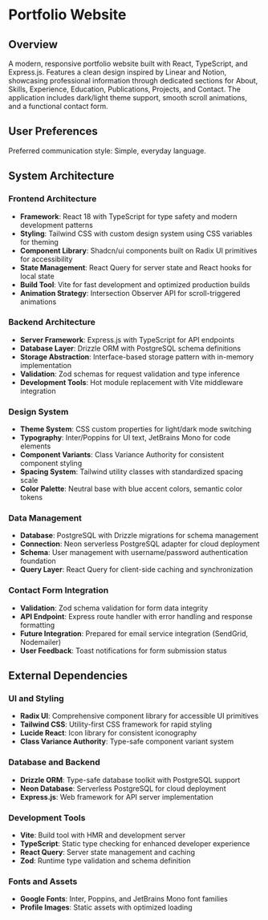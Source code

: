 # Portfolio Website

## Overview

A modern, responsive portfolio website built with React, TypeScript, and Express.js. Features a clean design inspired by Linear and Notion, showcasing professional information through dedicated sections for About, Skills, Experience, Education, Publications, Projects, and Contact. The application includes dark/light theme support, smooth scroll animations, and a functional contact form.

## User Preferences

Preferred communication style: Simple, everyday language.

## System Architecture

### Frontend Architecture
- **Framework**: React 18 with TypeScript for type safety and modern development patterns
- **Styling**: Tailwind CSS with custom design system using CSS variables for theming
- **Component Library**: Shadcn/ui components built on Radix UI primitives for accessibility
- **State Management**: React Query for server state and React hooks for local state
- **Build Tool**: Vite for fast development and optimized production builds
- **Animation Strategy**: Intersection Observer API for scroll-triggered animations

### Backend Architecture
- **Server Framework**: Express.js with TypeScript for API endpoints
- **Database Layer**: Drizzle ORM with PostgreSQL schema definitions
- **Storage Abstraction**: Interface-based storage pattern with in-memory implementation
- **Validation**: Zod schemas for request validation and type inference
- **Development Tools**: Hot module replacement with Vite middleware integration

### Design System
- **Theme System**: CSS custom properties for light/dark mode switching
- **Typography**: Inter/Poppins for UI text, JetBrains Mono for code elements
- **Component Variants**: Class Variance Authority for consistent component styling
- **Spacing System**: Tailwind utility classes with standardized spacing scale
- **Color Palette**: Neutral base with blue accent colors, semantic color tokens

### Data Management
- **Database**: PostgreSQL with Drizzle migrations for schema management
- **Connection**: Neon serverless PostgreSQL adapter for cloud deployment
- **Schema**: User management with username/password authentication foundation
- **Query Layer**: React Query for client-side caching and synchronization

### Contact Form Integration
- **Validation**: Zod schema validation for form data integrity
- **API Endpoint**: Express route handler with error handling and response formatting
- **Future Integration**: Prepared for email service integration (SendGrid, Nodemailer)
- **User Feedback**: Toast notifications for form submission status

## External Dependencies

### UI and Styling
- **Radix UI**: Comprehensive component library for accessible UI primitives
- **Tailwind CSS**: Utility-first CSS framework for rapid styling
- **Lucide React**: Icon library for consistent iconography
- **Class Variance Authority**: Type-safe component variant system

### Database and Backend
- **Drizzle ORM**: Type-safe database toolkit with PostgreSQL support
- **Neon Database**: Serverless PostgreSQL for cloud deployment
- **Express.js**: Web framework for API server implementation

### Development Tools
- **Vite**: Build tool with HMR and development server
- **TypeScript**: Static type checking for enhanced developer experience
- **React Query**: Server state management and caching
- **Zod**: Runtime type validation and schema definition

### Fonts and Assets
- **Google Fonts**: Inter, Poppins, and JetBrains Mono font families
- **Profile Images**: Static assets with optimized loading